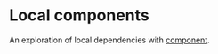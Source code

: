 Local components
==============

An exploration of local dependencies with [component](https://github.com/componentjs/component/).
